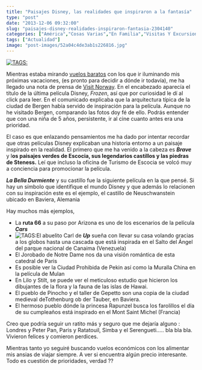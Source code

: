 ```yaml
---
title: "Paisajes Disney, las realidades que inspiraron a la fantasía"
type: "post"
date: "2013-12-06 09:32:00"
slug: "paisajes-disney-realidades-inspiraron-fantasia-2304140"
categories: ["América","Cosas Varias","En Familia","Visitas Y Excursiones"]
tags: ["Actualidad"]
image: "post-images/52a04c4de3ab1s226816.jpg"
---
```


 [ ![ TAGS:](post-images/52a04c4de3ab1s226816.jpg "Bergen by vidart")](http://www.flickr.com/photos/vidart/4390667762/sizes/z/in/photostream/)

 Mientras estaba mirando [vuelos baratos](http://www.barceloviajes.com/vuelos-baratos) con los que ir iluminando mis próximas vacaciones, (es pronto para decidir a dónde ir todavía), me ha llegado una nota de prensa de [ Visit Norway](http://www.visitnorway.com/es/Donde-ir/La-Noruega-de-los-Fiordos/Bergen/). En el encabezado aparecía el título de la última película Disney, *Frozen*, así que por curiosidad le dí al click para leer. En el comunicado explicaba que la arquitectura típica de la ciudad de Bergen había servido de inspiración para la película. Aunque no he visitado Bergen, comparando las fotos doy fé de ello. Podrás entender que con una niña de 5 años, persistente, ir al cine cuanto antes era una prioridad.

 El caso es que enlazando pensamientos me ha dado por intentar recordar que otras películas Disney explicaban una historia entorno a un paisaje inspirado en la realidad. El primero que me ha venido a la cabeza es ***Brave*** y l**os paisajes verdes de Escocia, sus legendarios castillos y las piedras de Steness.** Leí que incluso la oficina de Turismo de Escocia se volcó muy a conciencia para promocionar la película.

 ***La Bella Durmiente*** y su castillo fue la siguiente película en la que pensé. Si hay un símbolo que identifique el mundo Disney y que además lo relacionen con su inspiración este es el ejemplo, el castillo de Neuschwanstein ubicado en Baviera, Alemania

 Hay muchos más ejemplos,

- La **ruta 66** a su paso por Arizona es uno de los escenarios de la película ***Cars***
- ![ TAGS:](post-images/52a04fb309eads21482.jpg "Up")El abuelito Carl de ***Up*** sueña con llevar su casa volando gracias a los globos hasta una cascada que está inspirada en el Salto del Ángel del parque nacional de Canaima (Venezuela)
- El Jorobado de Notre Dame nos da una visión romántica de esta catedral de Paris
- Es posible ver la Ciudad Prohibida de Pekin así como la Muralla China en la película de Mulan
- En Lilo y Stilt, se puede ver el meticuloso estudio que hicieron los dibujantes de la flora y la fauna de las islas de Hawai.
- El pueblo de Pinocho y el taller de Gepetto son una copia de la ciudad medieval deTothenburg ob der Tauber, en Baviera.
- El hermoso pueblo dónde la princesa Rapunzel busca los farolillos el día de su cumpleaños está inspirado en el Mont Saint Michel (Francia)

 Creo que podría seguir un ratito más y seguro que me dejaría alguno : Londres y Peter Pan, Paris y Ratatouil, Simba y el Serengueti..... bla bla bla. Vivieron felices y comieron perdices.

 Mientras tanto yo seguiré buscando vuelos económicos con los alimentar mis ansias de viajar siempre. A ver si encuentra algún precio interesante. Todo es cuestión de prioridades, verdad ??
